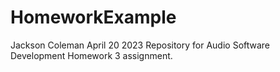 # HomeworkExample
Jackson Coleman
April 20 2023
Repository for Audio Software Development Homework 3 assignment.
